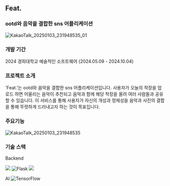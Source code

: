 ## Feat.
### ootd와 음악을 결합한 sns 어플리케이션 

![KakaoTalk_20250103_231948535_01](https://github.com/user-attachments/assets/bb2e2694-7ba5-4d14-bd03-ec7c25017a7a)

### 개발 기간
2024 경희대학교 예술적인 소프트웨어 (2024.05.09 - 2024.10.04)

### 프로젝트 소개
'Feat.'는 ootd와 음악을 결합한 sns 어플리케이션입니다. 사용자가 오늘의 착장을 업로드 하면 어울리는 음악이 추천되고 음악과 함께 해당 착장을 올려 여러 사람들과 공유할 수 있습니다. 이 서비스를 통해 사용자가 자신의 개성과 정체성을 음악과 사진의 결합을 통해 뚜렷하게 드러내고자 하는 것이 목표입니다.

### 주요기능

![KakaoTalk_20250103_231948535](https://github.com/user-attachments/assets/feeb5d45-1fe2-40e5-8ac0-89f7550a04fd)

### 기술 스택
Backend
<div>
  <img src="https://img.shields.io/badge/spring-6DB33F?style=for-the-badge&logo=spring&logoColor=white">
  <img src="https://img.shields.io/badge/Flask-%23000000.svg?style=for-the-badge&logo=flask&logoColor=white" alt="Flask">
  <img src="https://img.shields.io/badge/mysql-4479A1?style=for-the-badge&logo=mysql&logoColor=white">
<div>  
  
AI
<img src="https://img.shields.io/badge/TensorFlow-%23FF6F00.svg?style=for-the-badge&logo=tensorflow&logoColor=white" alt="TensorFlow">
